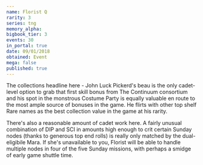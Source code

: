 ```yaml
---
name: Florist Q
rarity: 3
series: tng
memory_alpha:
bigbook_tier: 3
events: 30
in_portal: true
date: 09/01/2018
obtained: Event
mega: false
published: true
---
```


The collections headline here - John Luck Pickerd's beau is the only cadet-level option to grab that first skill bonus from The Continuum consortium and his spot in the monstrous Costume Party is equally valuable en route to the most ample source of bonuses in the game. He flirts with other top shelf Rare names as the best collection value in the game at his rarity.

There's also a reasonable amount of cadet work here. A fairly unusual combination of DIP and SCI in amounts high enough to crit certain Sunday nodes (thanks to generous top end rolls) is really only matched by the dual-eligibile Mara. If she's unavailable to you, Florist will be able to handle multiple nodes in four of the five Sunday missions, with perhaps a smidge of early game shuttle time.
